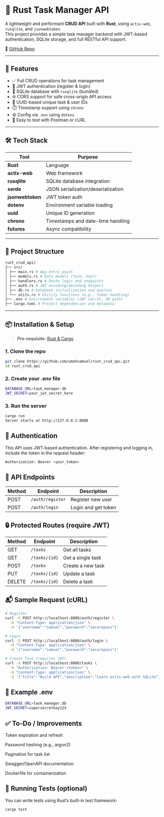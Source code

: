 # 📝 Rust Task Manager API

A lightweight and performant **CRUD API** built with **Rust**, using `actix-web`, `rusqlite`, and `jsonwebtoken`.  
This project provides a simple task manager backend with JWT-based authentication, SQLite storage, and full RESTful API support.

🔗 [GitHub Repo](https://github.com/umohsamuel/rust_crud_api)

---

## 🚀 Features

- ✅ Full CRUD operations for task management
- 🔐 JWT authentication (register & login)
- 💾 SQLite database with `rusqlite` (bundled)
- 🌐 CORS support for safe cross-origin API access
- 🧩 UUID-based unique task & user IDs
- ⏱️ Timestamp support using `chrono`
- ⚙️ Config via `.env` using `dotenv`
- 🧪 Easy to test with Postman or cURL

---

## 🛠️ Tech Stack

| Tool         | Purpose                              |
|--------------|--------------------------------------|
| **Rust**     | Language                             |
| **actix-web**| Web framework                        |
| **rusqlite** | SQLite database integration          |
| **serde**    | JSON serialization/deserialization   |
| **jsonwebtoken** | JWT token auth                   |
| **dotenv**   | Environment variable loading         |
| **uuid**     | Unique ID generation                 |
| **chrono**   | Timestamps and date-time handling    |
| **futures**  | Async compatibility                  |

---

## 📁 Project Structure

```bash
rust_crud_api/
├── src/
│ ├── main.rs # App entry point
│ ├── models.rs # Data models (Task, User)
│ ├── handlers.rs # Route logic and endpoints
│ ├── auth.rs # JWT encoding/decoding helpers
│ ├── db.rs # Database initialization and queries
│ └── utils.rs # Utility functions (e.g., token handling)
├── .env # Environment variables (JWT secret, DB path)
├── Cargo.toml # Project dependencies and metadata
```

---

## 📦 Installation & Setup

> **Pre-requisite:** [Rust & Cargo](https://www.rust-lang.org/tools/install)

### 1. Clone the repo

```bash
git clone https://github.com/umohsamuel/rust_crud_api.git
cd rust_crud_api
```

### 2. Create your .env file
```bash
DATABASE_URL=task_manager.db
JWT_SECRET=your_jwt_secret_here
```

### 3. Run the server
```bash
cargo run
Server starts at http://127.0.0.1:8080
```

## 🔐 Authentication
This API uses JWT-based authentication. After registering and logging in, include the token in the request header:

```bash
Authorization: Bearer <your_token>
```

## 🧪 API Endpoints

| Method | Endpoint         | Description         |
| ------ | ---------------- | ------------------- |
| POST   | `/auth/register` | Register new user   |
| POST   | `/auth/login`    | Login and get token |

## 🔒 Protected Routes (require JWT)

| Method | Endpoint      | Description       |
| ------ | ------------- | ----------------- |
| GET    | `/tasks`      | Get all tasks     |
| GET    | `/tasks/{id}` | Get a single task |
| POST   | `/tasks`      | Create a new task |
| PUT    | `/tasks/{id}` | Update a task     |
| DELETE | `/tasks/{id}` | Delete a task     |


## 📬 Sample Request (cURL)

```bash
# Register
curl -X POST http://localhost:8080/auth/register \
  -H "Content-Type: application/json" \
  -d '{"username":"samuel","password":"securepass"}'

# Login
curl -X POST http://localhost:8080/auth/login \
  -H "Content-Type: application/json" \
  -d '{"username":"samuel","password":"securepass"}'

# Create Task (requires JWT)
curl -X POST http://localhost:8080/tasks \
  -H "Authorization: Bearer <token>" \
  -H "Content-Type: application/json" \
  -d '{"title":"Build API","description":"Learn actix-web with SQLite"}'
```
## 🧾 Example .env

```bash
DATABASE_URL=task_manager.db
JWT_SECRET=supersecretkey123
```

## ✅ To-Do / Improvements
 Token expiration and refresh

 Password hashing (e.g., argon2)

 Pagination for task list

 Swagger/OpenAPI documentation

 Dockerfile for containerization


## 🧪 Running Tests (optional)
You can write tests using Rust’s built-in test framework:

```bash
cargo test
```
